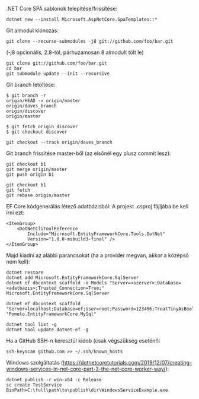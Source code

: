 .NET Core SPA sablonok telepítése/frissítése:
```
dotnet new --install Microsoft.AspNetCore.SpaTemplates::*
```

Git almodul klónozás:
```
git clone --recurse-submodules -j8 git://github.com/foo/bar.git
```
(-j8 opcionális, 2.8-tól, párhuzamosan 8 almodult tölt le)
```
git clone git://github.com/foo/bar.git
cd bar
git submodule update --init --recursive
```

Git branch letöltése:
```
$ git branch -r
origin/HEAD -> origin/master
origin/daves_branch
origin/discover
origin/master

$ git fetch origin discover
$ git checkout discover

git checkout --track origin/daves_branch
```

Git branch frissítése master-ből (az elsőnél egy plusz commit lesz):
```
git checkout b1
git merge origin/master
git push origin b1
```

```
git checkout b1
git fetch
git rebase origin/master
```

EF Core kódgenerálás létező adatbázisból:
A projekt .csproj fájljába be kell írni ezt:
```
<ItemGroup>
    <DotNetCliToolReference
        Include="Microsoft.EntityFrameworkCore.Tools.DotNet"
        Version="1.0.0-msbuild3-final" />
</ItemGroup>
```

Majd kiadni az alábbi parancsokat (ha a provider megvan, akkor a középső nem kell):
```
dotnet restore
dotnet add Microsoft.EntityFrameworkCore.SqlServer
dotnet ef dbcontext scaffold -o Models "Server=<szerver>;Database=<adatbázis>;Trusted_Connection=True;" Microsoft.EntityFrameworkCore.SqlServer
```

```
dotnet ef dbcontext scaffold "Server=localhost;Database=ef;User=root;Password=123456;TreatTinyAsBoolean=true;" "Pomelo.EntityFrameworkCore.MySql"
```

```
dotnet tool list -g
dotnet tool update dotnet-ef -g
```

Ha a GitHub SSH-n keresztül kidob (csak végszükség esetén!):
```
ssh-keyscan github.com >> ~/.ssh/known_hosts
```

Windows szolgáltatás (https://dotnetcoretutorials.com/2019/12/07/creating-windows-services-in-net-core-part-3-the-net-core-worker-way/):
```
dotnet publish -r win-x64 -c Release
sc create TestService BinPath=C:\full\path\to\publish\dir\WindowsServiceExample.exe
```
